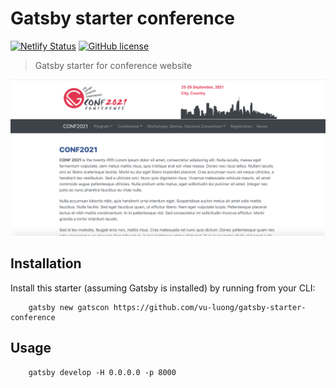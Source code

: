 # Gatsby starter conference

[![Netlify Status](https://api.netlify.com/api/v1/badges/bdad52b2-2051-4de2-9c80-35cac6bb0495/deploy-status)](https://app.netlify.com/sites/gatscon/deploys)
[![GitHub license](https://img.shields.io/github/license/vu-luong/gatsby-starter-conference)](https://github.com/vu-luong/gatsby-starter-conference/blob/master/LICENSE)

> Gatsby starter for conference website

![thumb](https://raw.githubusercontent.com/vu-luong/gatsby-starter-conference/master/content/images/demo.png)

## Installation

Install this starter (assuming Gatsby is installed) by running from your CLI: 

```
    gatsby new gatscon https://github.com/vu-luong/gatsby-starter-conference
```

## Usage

```
    gatsby develop -H 0.0.0.0 -p 8000
```

